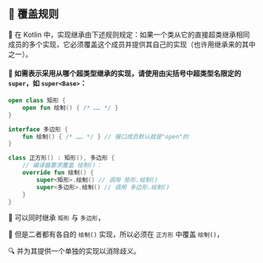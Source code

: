 ## 🔄 覆盖规则

🌳 在 Kotlin 中，实现继承由下述规则规定：如果一个类从它的直接超类继承相同成员的多个实现，它必须覆盖这个成员并提供其自己的实现（也许用继承来的其中之一）。

#### 🔗 如需表示采用从哪个超类型继承的实现，请使用由尖括号中超类型名限定的 `super`，如 `super<Base>`：

```kotlin
open class 矩形 {
    open fun 绘制() { /* …… */ }
}

interface 多边形 {
    fun 绘制() { /* …… */ } // 接口成员默认就是"open"的
}

class 正方形() : 矩形(), 多边形 {
    // 编译器要求覆盖 绘制()：
    override fun 绘制() {
        super<矩形>.绘制() // 调用 矩形.绘制()
        super<多边形>.绘制() // 调用 多边形.绘制()
    }
}
```

🔀 可以同时继承 `矩形` 与 `多边形`，

🎨 但是二者都有各自的 `绘制()` 实现，所以必须在 `正方形` 中覆盖 `绘制()`，

🔍 并为其提供一个单独的实现以消除歧义。